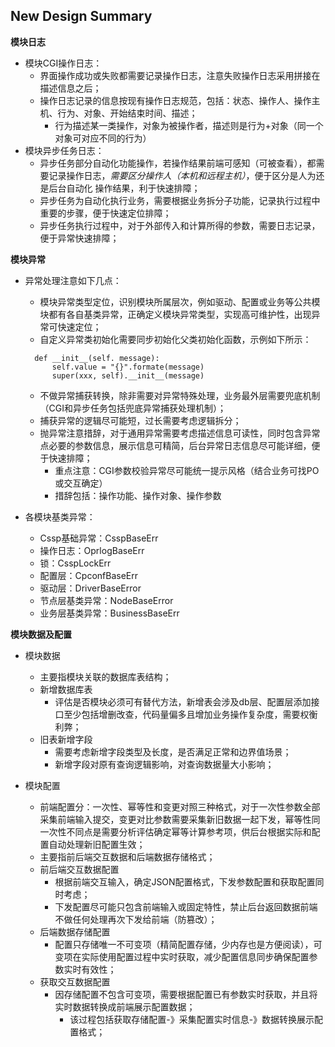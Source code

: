 ## New Design Summary

**模块日志**
- 模块CGI操作日志：
  - 界面操作成功或失败都需要记录操作日志，注意失败操作日志采用拼接在描述信息之后；
  - 操作日志记录的信息按现有操作日志规范，包括：状态、操作人、操作主机、行为、对象、开始结束时间、描述；
    - 行为描述某一类操作，对象为被操作者，描述则是行为+对象（同一个对象可对应不同的行为）
- 模块异步任务日志：
  - 异步任务部分自动化功能操作，若操作结果前端可感知（可被查看），都需要记录操作日志，*需要区分操作人（本机和远程主机）*，便于区分是人为还是后台自动化
  操作结果，利于快速排障；
  - 异步任务为自动化执行业务，需要根据业务拆分子功能，记录执行过程中重要的步骤，便于快速定位排障；
  - 异步任务执行过程中，对于外部传入和计算所得的参数，需要日志记录，便于异常快速排障；

**模块异常**
- 异常处理注意如下几点：
  - 模块异常类型定位，识别模块所属层次，例如驱动、配置或业务等公共模块都有各自基类异常，正确定义模块异常类型，实现高可维护性，出现异常可快速定位；
  - 自定义异常类初始化需要同步初始化父类初始化函数，示例如下所示：
  ```
    def __init__(self. message):
        self.value = "{}".formate(message)
        super(xxx, self).__init__(message)
  ```
  - 不做异常捕获转换，除非需要对异常特殊处理，业务最外层需要兜底机制（CGI和异步任务包括兜底异常捕获处理机制）；
  - 捕获异常的逻辑尽可能短，过长需要考虑逻辑拆分；
  - 抛异常注意措辞，对于通用异常需要考虑描述信息可读性，同时包含异常点必要的参数信息，展示信息可精简，后台异常日志信息尽可能详细，便于快速排障；
    - 重点注意：CGI参数校验异常尽可能统一提示风格（结合业务可找PO或交互确定）
    - 措辞包括：操作功能、操作对象、操作参数
  
- 各模块基类异常：
  - Cssp基础异常：CsspBaseErr
  - 操作日志：OprlogBaseErr
  - 锁：CsspLockErr
  - 配置层：CpconfBaseErr
  - 驱动层：DriverBaseError
  - 节点层基类异常：NodeBaseError
  - 业务层基类异常：BusinessBaseErr

**模块数据及配置**
- 模块数据
  - 主要指模块关联的数据库表结构；
  - 新增数据库表
    - 评估是否模块必须可有替代方法，新增表会涉及db层、配置层添加接口至少包括增删改查，代码量偏多且增加业务操作复杂度，需要权衡利弊；
  - 旧表新增字段
	- 需要考虑新增字段类型及长度，是否满足正常和边界值场景；
	- 新增字段对原有查询逻辑影响，对查询数据量大小影响；

- 模块配置
  - 前端配置分：一次性、幂等性和变更对照三种格式，对于一次性参数全部采集前端输入提交，变更对比参数需要采集新旧数据一起下发，幂等性同一次性不同点是需要分析评估确定幂等计算参考项，供后台根据实际和配置自动处理新旧配置生效；
  - 主要指前后端交互数据和后端数据存储格式；
  - 前后端交互数据配置
	  - 根据前端交互输入，确定JSON配置格式，下发参数配置和获取配置同时考虑；
	  - 下发配置尽可能只包含前端输入或固定特性，禁止后台返回数据前端不做任何处理再次下发给前端（防篡改）；
  - 后端数据存储配置
	  - 配置只存储唯一不可变项（精简配置存储，少内存也是方便阅读），可变项在实际使用配置过程中实时获取，减少配置信息同步确保配置参数实时有效性；
  - 获取交互数据配置
	  - 因存储配置不包含可变项，需要根据配置已有参数实时获取，并且将实时数据转换成前端展示配置数据；
		- 该过程包括获取存储配置-》采集配置实时信息-》数据转换展示配置格式；
  
